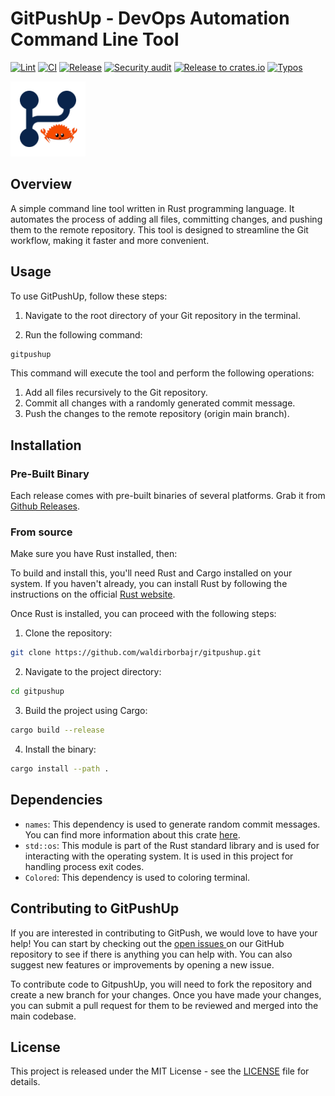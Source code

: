 # GitPushUp - DevOps Automation Command Line Tool

[![Lint](https://github.com/waldirborbajr/gitpushup/actions/workflows/linter.yaml/badge.svg)](https://github.com/waldirborbajr/gitpushup/actions/workflows/linter.yaml)
[![CI](https://github.com/waldirborbajr/gitpushup/actions/workflows/ci.yaml/badge.svg)](https://github.com/waldirborbajr/gitpushup/actions/workflows/ci.yaml)
[![Release](https://github.com/waldirborbajr/gitpushup/actions/workflows/release.yaml/badge.svg)](https://github.com/waldirborbajr/gitpushup/actions/workflows/release.yaml)
[![Security audit](https://github.com/waldirborbajr/gitpushup/actions/workflows/audit.yaml/badge.svg)](https://github.com/waldirborbajr/gitpushup/actions/workflows/audit.yaml)
[![Release to crates.io](https://github.com/waldirborbajr/gitpushup/actions/workflows/crates.yaml/badge.svg)](https://github.com/waldirborbajr/gitpushup/actions/workflows/crates.yaml)
[![Typos](https://github.com/waldirborbajr/gitpushup/actions/workflows/typos.yaml/badge.svg)](https://github.com/waldirborbajr/gitpushup/actions/workflows/typos.yaml)

<p>
  <img src="./.assets/gitpush-logo.png" width="120", height="120"/>
  <br>
</p>

## Overview

A simple command line tool written in Rust programming language. It automates the process of adding all files, committing changes, and pushing them to the remote repository. This tool is designed to streamline the Git workflow, making it faster and more convenient.

## Usage

To use GitPushUp, follow these steps:

1. Navigate to the root directory of your Git repository in the terminal.

2. Run the following command:

```bash
gitpushup
```

This command will execute the tool and perform the following operations:

1. Add all files recursively to the Git repository.
2. Commit all changes with a randomly generated commit message.
3. Push the changes to the remote repository (origin main branch).

## Installation

### Pre-Built Binary

Each release comes with pre-built binaries of several platforms. Grab it from [Github Releases](https://github.com/waldirborbajr/gitpush/releases).

### From source

Make sure you have Rust installed, then:

To build and install this, you'll need Rust and Cargo installed on your system. If you haven't already, you can install Rust by following the instructions on the official [Rust website](https://www.rust-lang.org/tools/install).

Once Rust is installed, you can proceed with the following steps:

1. Clone the repository:

```bash
git clone https://github.com/waldirborbajr/gitpushup.git
```

2. Navigate to the project directory:

```bash
cd gitpushup
```

3. Build the project using Cargo:

```bash
cargo build --release
```

4. Install the binary:

```bash
cargo install --path .
```

## Dependencies

- `names`: This dependency is used to generate random commit messages. You can find more information about this crate [here](https://crates.io/crates/names).
- `std::os`: This module is part of the Rust standard library and is used for interacting with the operating system. It is used in this project for handling process exit codes.
- `Colored`: This dependency is used to coloring terminal.

## Contributing to GitPushUp

If you are interested in contributing to GitPush, we would love to have your help! You can start by checking out the [ open issues ](https://github.com/waldirborbajr/gitpushup/issues) on our GitHub repository to see if there is anything you can help with. You can also suggest new features or improvements by opening a new issue.

To contribute code to GitpushUp, you will need to fork the repository and create a new branch for your changes. Once you have made your changes, you can submit a pull request for them to be reviewed and merged into the main codebase.

## License

This project is released under the MIT License - see the [LICENSE](LICENSE) file for details.

